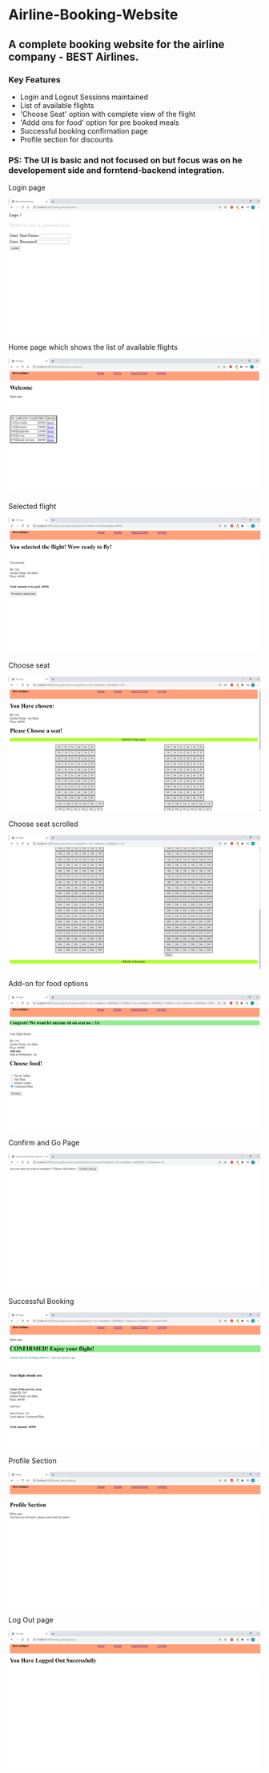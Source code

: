 # Airline-Booking-Website

## A complete booking website for the airline company - BEST Airlines.

### Key Features

* Login and Logout Sessions maintained
* List of available flights
* 'Choose Seat' option with complete view of the flight
* 'Addd ons for food' option for pre booked meals
* Successful booking confirmation page
* Profile section for discounts

### PS: The UI is basic and not focused on but focus was on he developement side and forntend-backend integration.


Login page 


![login ss](https://github.com/Aarushi-1/Airline-Booking-Website/blob/main/project%20photos%20jdbc/Login%20Page.png)


Home page which shows the list of available flights


![search flights](https://github.com/Aarushi-1/Airline-Booking-Website/blob/main/project%20photos%20jdbc/Search%20flights%20page.png)


Selected flight


![selected flight](https://github.com/Aarushi-1/Airline-Booking-Website/blob/main/project%20photos%20jdbc/Continue%20Booking%20page.png)


Choose seat 


![select seat](https://github.com/Aarushi-1/Airline-Booking-Website/blob/main/project%20photos%20jdbc/Choose%20seat%201.png)


Choose seat scrolled


![ss2](https://github.com/Aarushi-1/Airline-Booking-Website/blob/main/project%20photos%20jdbc/Choose%20seat%202.png)


Add-on for food options


![food](https://github.com/Aarushi-1/Airline-Booking-Website/blob/main/project%20photos%20jdbc/choose%20food.png)


Confirm and Go Page


![confirm](https://github.com/Aarushi-1/Airline-Booking-Website/blob/main/project%20photos%20jdbc/Ask%20for%20confirmation.png)


Successful Booking


![confirmed](https://github.com/Aarushi-1/Airline-Booking-Website/blob/main/project%20photos%20jdbc/Confirmation%20page.png)


Profile Section


![profile](https://github.com/Aarushi-1/Airline-Booking-Website/blob/main/project%20photos%20jdbc/Profile%20Section.png)


Log Out page


![logout](https://github.com/Aarushi-1/Airline-Booking-Website/blob/main/project%20photos%20jdbc/Log%20out%20successful.png)

